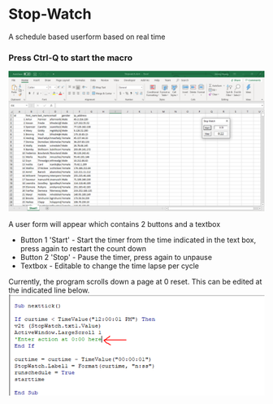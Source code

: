 # Stop-Watch
A schedule based userform based on real time

### Press Ctrl-Q to start the macro  ###
![Screenshot1](https://github.com/jimmyhuang007/Stop-Watch/blob/master/Screenshot1.PNG)

A user form will appear which contains 2 buttons and a textbox
  * Button 1 'Start' - Start the timer from the time indicated in the text box, press again to restart the count down
  * Button 2 'Stop' - Pause the timer, press again to unpause
  * Textbox  - Editable to change the time lapse per cycle 
  

Currently, the program scrolls down a page at 0 reset. This can be edited at the indicated line below. 
![Screenshot2](https://github.com/jimmyhuang007/Stop-Watch/blob/master/Screenshot2.PNG)
